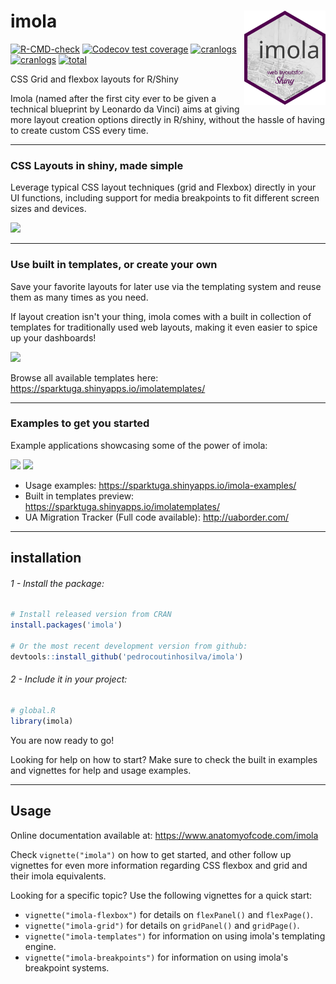 # imola <img src="man/figures/logo.svg" align="right" alt="" width="130" />
<!-- badges: start -->
[![R-CMD-check](https://github.com/pedrocoutinhosilva/imola/workflows/R-CMD-check/badge.svg)](https://CRAN.R-project.org/package=imola)
[![Codecov test coverage](https://codecov.io/gh/pedrocoutinhosilva/imola/branch/main/graph/badge.svg)](https://app.codecov.io/gh/pedrocoutinhosilva/imola?branch=main)
[![cranlogs](https://www.r-pkg.org/badges/version/imola)](https://CRAN.R-project.org/package=imola)
[![cranlogs](https://cranlogs.r-pkg.org/badges/imola)](https://CRAN.R-project.org/package=imola)
[![total](https://cranlogs.r-pkg.org/badges/grand-total/imola)](https://CRAN.R-project.org/package=imola)
<!-- badges: end -->

CSS Grid and flexbox layouts for R/Shiny

Imola (named after the first city ever to be given a technical blueprint by Leonardo da Vinci) aims at giving more layout creation options directly in R/shiny, without the hassle of having to create custom CSS every time.

---

### CSS Layouts in shiny, made simple
Leverage typical CSS layout techniques (grid and Flexbox) directly in your UI functions, including support for media breakpoints to fit different screen sizes and devices.

![](reference/figures/write-less.png)

---

### Use built in templates, or create your own
Save your favorite layouts for later use via the templating system and reuse them as many times as you need.

If layout creation isn't your thing, imola comes with a built in collection of templates for traditionally used web layouts, making it even easier to spice up your dashboards!

![](reference/figures/easy-templates.png)

Browse all available templates here: https://sparktuga.shinyapps.io/imolatemplates/

---

### Examples to get you started
Example applications showcasing some of the power of imola:

![](reference/figures/templatesdemo.png)
![](reference/figures/ua-tracker.png)

-   Usage examples: https://sparktuga.shinyapps.io/imola-examples/
-   Built in templates preview: https://sparktuga.shinyapps.io/imolatemplates/
-   UA Migration Tracker (Full code available): http://uaborder.com/

---

## installation
###### 1 - Install the package:

```R
# Install released version from CRAN
install.packages('imola')

# Or the most recent development version from github:
devtools::install_github('pedrocoutinhosilva/imola')
```

###### 2 - Include it in your project:
```R
# global.R
library(imola)
```
You are now ready to go!

Looking for help on how to start? Make sure to check the built in examples and vignettes for help and usage examples.

---

## Usage

Online documentation available at: https://www.anatomyofcode.com/imola

Check `vignette("imola")` on how to get started, and other follow up vignettes for even more information regarding CSS flexbox and grid and their imola equivalents.

Looking for a specific topic? Use the following vignettes for a quick start:

-   `vignette("imola-flexbox")` for details on `flexPanel()` and `flexPage()`.
-   `vignette("imola-grid")` for details on `gridPanel()` and `gridPage()`.
-   `vignette("imola-templates")` for information on using imola's templating engine.
-   `vignette("imola-breakpoints")` for information on using imola's breakpoint systems.
